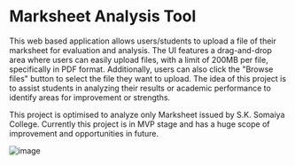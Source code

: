# Marksheet Analysis Tool

This web based application allows users/students to upload a file of their marksheet for evaluation and analysis. The UI features a drag-and-drop area where users can easily upload files, with a limit of 200MB per file, specifically in PDF format. Additionally, users can also click the "Browse files" button to select the file they want to upload. The idea of this project is to assist students in analyzing their results or academic performance to identify areas for improvement or strengths.

This project is optimised to analyze only Marksheet issued by S.K. Somaiya College. Currently this project is in MVP stage and has a huge scope of improvement and opportunities in future.


![image](https://github.com/user-attachments/assets/bc047718-a2c8-46a0-9f36-a6dc6e24191e)
